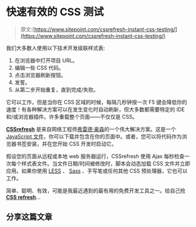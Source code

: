# 快速有效的 CSS 测试

> 原文:[https://www.sitepoint.com/cssrefresh-instant-css-testing/](https://www.sitepoint.com/cssrefresh-instant-css-testing/)

我们大多数人使用以下技术开发级联样式表:

1.  在浏览器中打开项目 URL。
2.  编辑一些 CSS 代码。
3.  点击浏览器刷新按钮。
4.  发誓。
5.  从第二步开始重复，直到完成/失败。

它可以工作，但是当你在 CSS 区域的时候，每隔几秒钟按一次 F5 键会降低你的速度！有各种解决方案可以在发生变化时自动刷新，但大多数都需要特定的 IDE 和/或浏览器插件。许多重载整个页面——不仅仅是 CSS。

[**CSSrefresh**](http://cssrefresh.frebsite.nl/) 是来自网络工程师[弗雷德·豪森](http://www.frebsite.nl/)的一个伟大解决方案。这是一个 [JavaScript 文件](http://cssrefresh.frebsite.nl/js/cssrefresh.js)，你可以下载并包含在你的页面中。或者，您可以将代码作为浏览器书签安装，并在您开始 CSS 开发时启动它。

假设您的页面从远程或本地 web 服务器运行，CSSrefresh 使用 Ajax 每秒检查一次每个样式表文件。当文件日期/时间被修改时，脚本会动态加载 CSS 文件并立即应用。如果你使用 [LESS](http://lesscss.org/) 、 [Sass](http://sass-lang.com/) 、手写笔或任何其他 CSS 预处理器，它也可以工作。

简单、聪明、有效，可能是我最近遇到的最有用的免费开发工具之一。给自己抢[**CSS refresh**](http://cssrefresh.frebsite.nl/)…

## 分享这篇文章